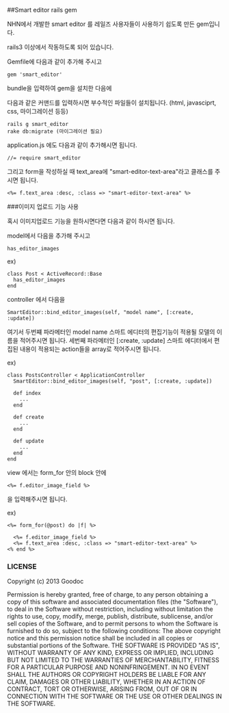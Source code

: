 ##Smart editor rails gem

NHN에서 개발한 smart editor 를 레일즈 사용자들이 사용하기 쉽도록 만든 gem입니다.

rails3 이상에서 작동하도록 되어 있습니다.

Gemfile에 다음과 같이 추가해 주시고

    gem 'smart_editor'
    

bundle을 입력하여 gem을 설치한 다음에 

다음과 같은 커맨드를 입력하시면 부수적인 파일들이 설치됩니다.
(html, javasciprt, css, 마이그레이션 등등)

    rails g smart_editor
    rake db:migrate (마이그레이션 필요)


application.js 에도 다음과 같이 추가해시면 됩니다.

    //= require smart_editor


그리고 form을 작성하실 때 text_area에 "smart-editor-text-area"라고 클래스를 주시면 됩니다. 

    <%= f.text_area :desc, :class => "smart-editor-text-area" %>
    

###이미지 업로드 기능 사용

혹시 이미지업로드 기능을 원하시면다면 다음과 같이 하시면 됩니다.

model에서 다음을 추가해 주시고

    has_editor_images
    
ex)

    class Post < ActiveRecord::Base
      has_editor_images
    end
    
    
controller 에서 다음을

    SmartEditor::bind_editor_images(self, "model name", [:create, :update])
    

여기서 두번쨰 파라메터인 model name  스마트 에디터의 편집기능이 적용될 모델의 이름을 적어주시면 됩니다.
세번째 파라메터인 [:create, :update]  스마트 에디터에서 편집된 내용이 적용되는 action들을 array로 적어주시면 됩니다.

ex)

    class PostsController < ApplicationController
      SmartEditor::bind_editor_images(self, "post", [:create, :update])
      
      def index
        ...
      end
      
      def create
        ...
      end 
      
      def update
        ...
      end
    end


view 에서는 form_for  안의 block 안에 

    <%= f.editor_image_field %>
    
을 입력해주시면 됩니다.

ex)

    <%= form_for(@post) do |f| %>
    
      <%= f.editor_image_field %>
      <%= f.text_area :desc, :class => "smart-editor-text-area" %>
    <% end %>


### LICENSE

Copyright (c) 2013 Goodoc

Permission is hereby granted, free of charge, to any person obtaining a copy of this software and associated documentation files (the "Software"), to deal in the Software without restriction, including without limitation the rights to use, copy, modify, merge, publish, distribute, sublicense, and/or sell copies of the Software, and to permit persons to whom the Software is furnished to do so, subject to the following conditions: The above copyright notice and this permission notice shall be included in all copies or substantial portions of the Software. THE SOFTWARE IS PROVIDED "AS IS", WITHOUT WARRANTY OF ANY KIND, EXPRESS OR IMPLIED, INCLUDING BUT NOT LIMITED TO THE WARRANTIES OF MERCHANTABILITY, FITNESS FOR A PARTICULAR PURPOSE AND NONINFRINGEMENT. IN NO EVENT SHALL THE AUTHORS OR COPYRIGHT HOLDERS BE LIABLE FOR ANY CLAIM, DAMAGES OR OTHER LIABILITY, WHETHER IN AN ACTION OF CONTRACT, TORT OR OTHERWISE, ARISING FROM, OUT OF OR IN CONNECTION WITH THE SOFTWARE OR THE USE OR OTHER DEALINGS IN THE SOFTWARE.
